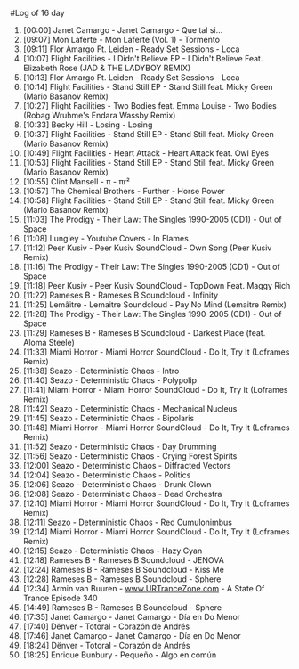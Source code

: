 #Log of 16 day

1. [00:00] Janet Camargo - Janet Camargo - Que tal si...
1. [09:07] Mon Laferte - Mon Laferte (Vol. 1) - Tormento
1. [09:11] Flor Amargo Ft. Leiden - Ready Set Sessions - Loca
1. [10:07] Flight Facilities - I Didn't Believe EP - I Didn't Believe Feat. Elizabeth Rose (JAD & THE LADYBOY REMIX)
1. [10:13] Flor Amargo Ft. Leiden - Ready Set Sessions - Loca
1. [10:14] Flight Facilities - Stand Still EP - Stand Still feat. Micky Green (Mario Basanov Remix)
1. [10:27] Flight Facilities - Two Bodies feat. Emma Louise - Two Bodies (Robag Wruhme's Endara Wassby Remix)
1. [10:33] Becky Hill - Losing - Losing
1. [10:37] Flight Facilities - Stand Still EP - Stand Still feat. Micky Green (Mario Basanov Remix)
1. [10:49] Flight Facilities - Heart Attack - Heart Attack feat. Owl Eyes
1. [10:53] Flight Facilities - Stand Still EP - Stand Still feat. Micky Green (Mario Basanov Remix)
1. [10:55] Clint Mansell - π - πr²
1. [10:57] The Chemical Brothers - Further - Horse Power
1. [10:58] Flight Facilities - Stand Still EP - Stand Still feat. Micky Green (Mario Basanov Remix)
1. [11:03] The Prodigy - Their Law: The Singles 1990-2005 (CD1) - Out of Space
1. [11:08] Lungley - Youtube Covers - In Flames
1. [11:12] Peer Kusiv - Peer Kusiv SoundCloud - Own Song (Peer Kusiv Remix)
1. [11:16] The Prodigy - Their Law: The Singles 1990-2005 (CD1) - Out of Space
1. [11:18] Peer Kusiv - Peer Kusiv SoundCloud - TopDown Feat. Maggy Rich
1. [11:22] Rameses B - Rameses B Soundcloud - Infinity
1. [11:25] Lemâitre - Lemaitre Soundcloud - Pay No Mind (Lemaitre Remix)
1. [11:28] The Prodigy - Their Law: The Singles 1990-2005 (CD1) - Out of Space
1. [11:29] Rameses B - Rameses B Soundcloud - Darkest Place (feat. Aloma Steele)
1. [11:33] Miami Horror - Miami Horror SoundCloud - Do It, Try It (Loframes Remix)
1. [11:38] Seazo - Deterministic Chaos - Intro
1. [11:40] Seazo - Deterministic Chaos - Polypolip
1. [11:41] Miami Horror - Miami Horror SoundCloud - Do It, Try It (Loframes Remix)
1. [11:42] Seazo - Deterministic Chaos - Mechanical Nucleus
1. [11:45] Seazo - Deterministic Chaos - Bipolaris
1. [11:48] Miami Horror - Miami Horror SoundCloud - Do It, Try It (Loframes Remix)
1. [11:52] Seazo - Deterministic Chaos - Day Drumming
1. [11:56] Seazo - Deterministic Chaos - Crying Forest Spirits
1. [12:00] Seazo - Deterministic Chaos - Diffracted Vectors
1. [12:04] Seazo - Deterministic Chaos - Politics
1. [12:06] Seazo - Deterministic Chaos - Drunk Clown
1. [12:08] Seazo - Deterministic Chaos - Dead Orchestra
1. [12:10] Miami Horror - Miami Horror SoundCloud - Do It, Try It (Loframes Remix)
1. [12:11] Seazo - Deterministic Chaos - Red Cumulonimbus
1. [12:14] Miami Horror - Miami Horror SoundCloud - Do It, Try It (Loframes Remix)
1. [12:15] Seazo - Deterministic Chaos - Hazy Cyan
1. [12:18] Rameses B - Rameses B Soundcloud - JENOVA
1. [12:24] Rameses B - Rameses B Soundcloud - Kiss Me
1. [12:28] Rameses B - Rameses B Soundcloud - Sphere
1. [12:34] Armin van Buuren - www.URTranceZone.com - A State Of Trance Episode 340
1. [14:49] Rameses B - Rameses B Soundcloud - Sphere
1. [17:35] Janet Camargo - Janet Camargo - Día en Do Menor
1. [17:40] Dënver - Totoral - Corazón de Andrés
1. [17:46] Janet Camargo - Janet Camargo - Día en Do Menor
1. [18:24] Dënver - Totoral - Corazón de Andrés
1. [18:25] Enrique Bunbury - Pequeño - Algo en común
